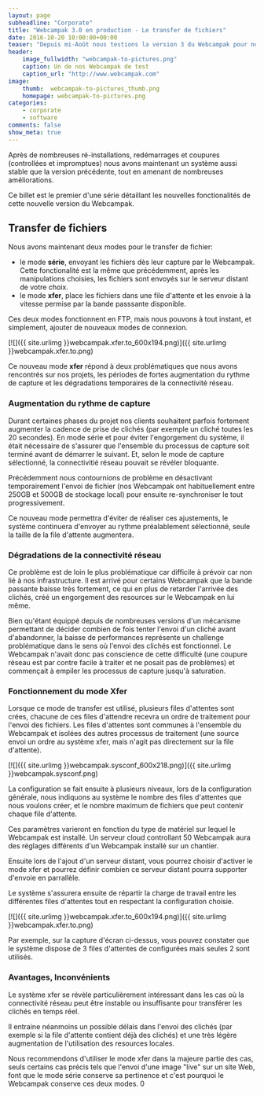 ```yaml
---
layout: page
subheadline: "Corporate"
title: "Webcampak 3.0 en production - Le transfer de fichiers"
date: 2016-10-20 10:00:00+00:00
teaser: "Depuis mi-Août nous testions la version 3 du Webcampak pour nous assurer qu'elle était prête pour son entrée en production"
header:
    image_fullwidth: "webcampak-to-pictures.png"
    caption: Un de nos Webcampak de test
    caption_url: "http://www.webcampak.com"
image:
    thumb:  webcampak-to-pictures_thumb.png
    homepage: webcampak-to-pictures.png
categories:
    - corporate
    - software
comments: false
show_meta: true
---
```


Après de nombreuses ré-installations, redémarrages et coupures (controllées et impromptues) nous avons maintenant un système aussi stable que la version précédente, tout en amenant de nombreuses améliorations.

Ce billet est le premier d'une série détaillant les nouvelles fonctionalités de cette nouvelle version du Webcampak.

## Transfer de fichiers

Nous avons maintenant deux modes pour le transfer de fichier:

* le mode __série__, envoyant les fichiers dès leur capture par le Webcampak. Cette fonctionalité est la même que précédemment, après les manipulations choisies, les fichiers sont envoyés sur le serveur distant de votre choix.
* le mode __xfer__, place les fichiers dans une file d'attente et les envoie à la vitesse permise par la bande passsante disponible.

Ces deux modes fonctionnent en FTP, mais nous pouvons à tout instant, et simplement, ajouter de nouveaux modes de connexion.

[![]({{ site.urlimg }}webcampak.xfer.to_600x194.png)]({{ site.urlimg }}webcampak.xfer.to.png)

Ce nouveau mode __xfer__ répond à deux problématiques que nous avons rencontrés sur nos projets, les périodes de fortes augmentation du rythme de capture et les dégradations temporaires de la connectivité réseau.

### Augmentation du rythme de capture

Durant certaines phases du projet nos clients souhaitent parfois fortement augmenter la cadence de prise de clichés (par exemple un cliché toutes les 20 secondes). 
En mode série et pour éviter l'engorgement du système, il était nécessaire de s'assurer que l'ensemble du processus de capture soit terminé avant de démarrer le suivant. Et, selon le mode de capture sélectionné, la connectivitié réseau pouvait se révéler bloquante. 

Précédemment nous contournions de problème en désactivant temporairement l'envoi de fichier (nos Webcampak ont habituellement entre 250GB et 500GB de stockage local) pour ensuite re-synchroniser le tout progressivement. 

Ce nouveau mode permettra d'éviter de réaliser ces ajustements, le système continuera d'envoyer au rythme préalablement sélectionné, seule la taille de la file d'attente augmentera.

### Dégradations de la connectivité réseau

Ce problème est de loin le plus problématique car difficile à prévoir car non lié à nos infrastructure. Il est arrivé pour certains Webcampak que la bande passante baisse très fortement, ce qui en plus de retarder l'arrivée des clichés, créé un engorgement des resources sur le Webcampak en lui même.

Bien qu'étant équippé depuis de nombreuses versions d'un mécanisme permettant de décider combien de fois tenter l'envoi d'un cliché avant d'abandonner, la baisse de performances représente un challenge problématique dans le sens où l'envoi des clichés est fonctionnel. 
Le Webcampak n'avait donc pas conscience de cette difficulté (une coupure réseau est par contre facile à traiter et ne posait pas de problèmes) et commençait à empiler les processus de capture jusqu'à saturation.

### Fonctionnement du mode Xfer

Lorsque ce mode de transfer est utilisé, plusieurs files d'attentes sont crées, chacune de ces files d'attendre recevra un ordre de traitement pour l'envoi des fichiers. Les files d'attentes sont communes à l'ensemble du Webcampak et isolées des autres processus de traitement (une source envoi un ordre au système xfer, mais n'agit pas directement sur la file d'attente).

[![]({{ site.urlimg }}webcampak.sysconf_600x218.png)]({{ site.urlimg }}webcampak.sysconf.png)

La configuration se fait ensuite à plusieurs niveaux, lors de la configuration générale, nous indiquons au système le nombre des files d'attentes que nous voulons créer, et le nombre maximum de fichiers que peut contenir chaque file d'attente.

Ces paramètres varieront en fonction du type de matériel sur lequel le Webcampak est installé. Un serveur cloud controllant 50 Webcampak aura des réglages différents d'un Webcampak installé sur un chantier.

Ensuite lors de l'ajout d'un serveur distant, vous pourrez choisir d'activer le mode xfer et pourrez définir combien ce serveur distant pourra supporter d'envoie en parrallèle.

Le système s'assurera ensuite de répartir la charge de travail entre les différentes files d'attentes tout en respectant la configuration choisie.

[![]({{ site.urlimg }}webcampak.xfer.to_600x194.png)]({{ site.urlimg }}webcampak.xfer.to.png)

Par exemple, sur la capture d'écran ci-dessus, vous pouvez constater que le système dispose de 3 files d'attentes de configurées mais seules 2 sont utilisés.

### Avantages, Inconvénients

Le système xfer se révèle particulièrement intéressant dans les cas où la connectivité réseau peut être instable ou insuffisante pour transférer les clichés en temps réel. 

Il entraine néanmoins un possible délais dans l'envoi des clichés (par exemple si la file d'attente contient déjà des clichés) et une très légère augmentation de l'utilisation des resources locales.

Nous recommendons d'utiliser le mode xfer dans la majeure partie des cas, seuls certains cas précis tels que l'envoi d'une image "live" sur un site Web, font que le mode série conserve sa pertinence et c'est pourquoi le Webcampak conserve ces deux modes.
0
